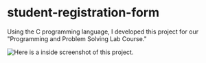 # student-registration-form
Using the C programming language, I developed this project for our "Programming and Problem Solving Lab Course."

![Here is a inside screenshot of this project.](https://i.ibb.co/g4P92nb/image.png)